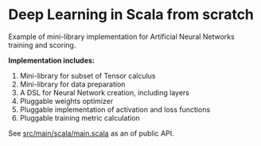 # Deep Learning in Scala from scratch

Example of mini-library implementation for Artificial Neural Networks training and scoring.

__Implementation includes:__

1. Mini-library for subset of Tensor calculus
1. Mini-library for data preparation
1. A DSL for Neural Network creation, including layers
1. Pluggable weights optimizer
1. Pluggable implementation of activation and loss functions
1. Pluggable training metric calculation


See [src/main/scala/main.scala](src/main/scala/main.scala) as an of public API.